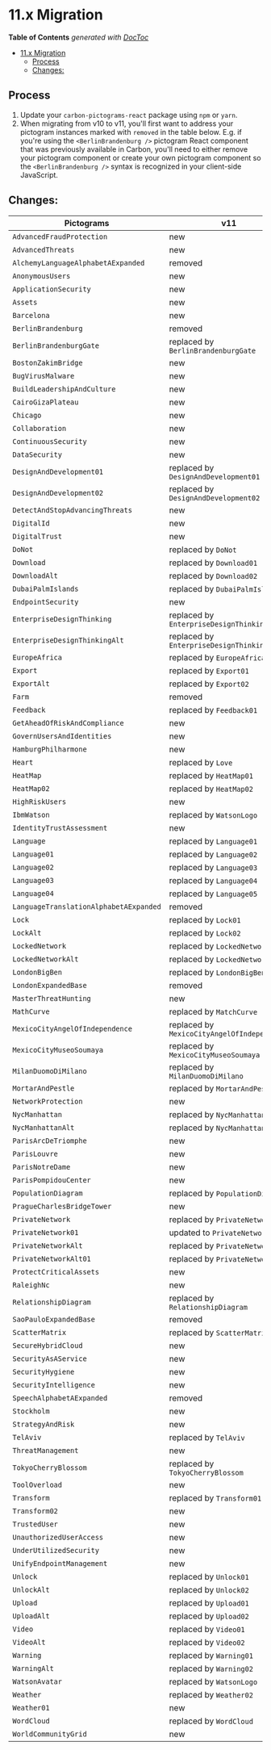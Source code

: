 # 11.x Migration

<!-- START doctoc generated TOC please keep comment here to allow auto update -->
<!-- DON'T EDIT THIS SECTION, INSTEAD RE-RUN doctoc TO UPDATE -->

**Table of Contents** _generated with
[DocToc](https://github.com/thlorenz/doctoc)_

- [11.x Migration](#11x-migration)
  - [Process](#process)
  - [Changes:](#changes)

<!-- END doctoc generated TOC please keep comment here to allow auto update -->

## Process

1. Update your `carbon-pictograms-react` package using `npm` or `yarn`.
1. When migrating from v10 to v11, you'll first want to address your pictogram
   instances marked with `removed` in the table below. E.g. if you're using the
   `<BerlinBrandenburg />` pictogram React component that was previously
   available in Carbon, you'll need to either remove your pictogram component or
   create your own pictogram component so the `<BerlinBrandenburg />` syntax is
   recognized in your client-side JavaScript.

## Changes:

| Pictograms                             | v11                                         |
| -------------------------------------- | ------------------------------------------- |
| `AdvancedFraudProtection`              | new                                         |
| `AdvancedThreats`                      | new                                         |
| `AlchemyLanguageAlphabetAExpanded`     | removed                                     |
| `AnonymousUsers`                       | new                                         |
| `ApplicationSecurity`                  | new                                         |
| `Assets`                               | new                                         |
| `Barcelona`                            | new                                         |
| `BerlinBrandenburg`                    | removed                                     |
| `BerlinBrandenburgGate`                | replaced by `BerlinBrandenburgGate`         |
| `BostonZakimBridge`                    | new                                         |
| `BugVirusMalware`                      | new                                         |
| `BuildLeadershipAndCulture`            | new                                         |
| `CairoGizaPlateau`                     | new                                         |
| `Chicago`                              | new                                         |
| `Collaboration`                        | new                                         |
| `ContinuousSecurity`                   | new                                         |
| `DataSecurity`                         | new                                         |
| `DesignAndDevelopment01`               | replaced by `DesignAndDevelopment01`        |
| `DesignAndDevelopment02`               | replaced by `DesignAndDevelopment02`        |
| `DetectAndStopAdvancingThreats`        | new                                         |
| `DigitalId`                            | new                                         |
| `DigitalTrust`                         | new                                         |
| `DoNot`                                | replaced by `DoNot`                         |
| `Download`                             | replaced by `Download01`                    |
| `DownloadAlt`                          | replaced by `Download02`                    |
| `DubaiPalmIslands`                     | replaced by `DubaiPalmIslands`              |
| `EndpointSecurity`                     | new                                         |
| `EnterpriseDesignThinking`             | replaced by `EnterpriseDesignThinking01`    |
| `EnterpriseDesignThinkingAlt`          | replaced by `EnterpriseDesignThinking02`    |
| `EuropeAfrica`                         | replaced by `EuropeAfrica`                  |
| `Export`                               | replaced by `Export01`                      |
| `ExportAlt`                            | replaced by `Export02`                      |
| `Farm`                                 | removed                                     |
| `Feedback`                             | replaced by `Feedback01`                    |
| `GetAheadOfRiskAndCompliance`          | new                                         |
| `GovernUsersAndIdentities`             | new                                         |
| `HamburgPhilharmone`                   | new                                         |
| `Heart`                                | replaced by `Love`                          |
| `HeatMap`                              | replaced by `HeatMap01`                     |
| `HeatMap02`                            | replaced by `HeatMap02`                     |
| `HighRiskUsers`                        | new                                         |
| `IbmWatson`                            | replaced by `WatsonLogo`                    |
| `IdentityTrustAssessment`              | new                                         |
| `Language`                             | replaced by `Language01`                    |
| `Language01`                           | replaced by `Language02`                    |
| `Language02`                           | replaced by `Language03`                    |
| `Language03`                           | replaced by `Language04`                    |
| `Language04`                           | replaced by `Language05`                    |
| `LanguageTranslationAlphabetAExpanded` | removed                                     |
| `Lock`                                 | replaced by `Lock01`                        |
| `LockAlt`                              | replaced by `Lock02`                        |
| `LockedNetwork`                        | replaced by `LockedNetwork01`               |
| `LockedNetworkAlt`                     | replaced by `LockedNetwork02`               |
| `LondonBigBen`                         | replaced by `LondonBigBen`                  |
| `LondonExpandedBase`                   | removed                                     |
| `MasterThreatHunting`                  | new                                         |
| `MathCurve`                            | replaced by `MatchCurve`                    |
| `MexicoCityAngelOfIndependence`        | replaced by `MexicoCityAngelOfIndependence` |
| `MexicoCityMuseoSoumaya`               | replaced by `MexicoCityMuseoSoumaya`        |
| `MilanDuomoDiMilano`                   | replaced by `MilanDuomoDiMilano`            |
| `MortarAndPestle`                      | replaced by `MortarAndPestle`               |
| `NetworkProtection`                    | new                                         |
| `NycManhattan`                         | replaced by `NycManhattan01`                |
| `NycManhattanAlt`                      | replaced by `NycManhattan02`                |
| `ParisArcDeTriomphe`                   | new                                         |
| `ParisLouvre`                          | new                                         |
| `ParisNotreDame`                       | new                                         |
| `ParisPompidouCenter`                  | new                                         |
| `PopulationDiagram`                    | replaced by `PopulationDiagram`             |
| `PragueCharlesBridgeTower`             | new                                         |
| `PrivateNetwork`                       | replaced by `PrivateNetwork01`              |
| `PrivateNetwork01`                     | updated to `PrivateNetwork02`               |
| `PrivateNetworkAlt`                    | replaced by `PrivateNetwork03`              |
| `PrivateNetworkAlt01`                  | replaced by `PrivateNetwork04`              |
| `ProtectCriticalAssets`                | new                                         |
| `RaleighNc`                            | new                                         |
| `RelationshipDiagram`                  | replaced by `RelationshipDiagram`           |
| `SaoPauloExpandedBase`                 | removed                                     |
| `ScatterMatrix`                        | replaced by `ScatterMatrix`                 |
| `SecureHybridCloud`                    | new                                         |
| `SecurityAsAService`                   | new                                         |
| `SecurityHygiene`                      | new                                         |
| `SecurityIntelligence`                 | new                                         |
| `SpeechAlphabetAExpanded`              | removed                                     |
| `Stockholm`                            | new                                         |
| `StrategyAndRisk`                      | new                                         |
| `TelAviv`                              | replaced by `TelAviv`                       |
| `ThreatManagement`                     | new                                         |
| `TokyoCherryBlossom`                   | replaced by `TokyoCherryBlossom`            |
| `ToolOverload`                         | new                                         |
| `Transform`                            | replaced by `Transform01`                   |
| `Transform02`                          | new                                         |
| `TrustedUser`                          | new                                         |
| `UnauthorizedUserAccess`               | new                                         |
| `UnderUtilizedSecurity`                | new                                         |
| `UnifyEndpointManagement`              | new                                         |
| `Unlock`                               | replaced by `Unlock01`                      |
| `UnlockAlt`                            | replaced by `Unlock02`                      |
| `Upload`                               | replaced by `Upload01`                      |
| `UploadAlt`                            | replaced by `Upload02`                      |
| `Video`                                | replaced by `Video01`                       |
| `VideoAlt`                             | replaced by `Video02`                       |
| `Warning`                              | replaced by `Warning01`                     |
| `WarningAlt`                           | replaced by `Warning02`                     |
| `WatsonAvatar`                         | replaced by `WatsonLogo`                    |
| `Weather`                              | replaced by `Weather02`                     |
| `Weather01`                            | new                                         |
| `WordCloud`                            | replaced by `WordCloud`                     |
| `WorldCommunityGrid`                   | new                                         |
